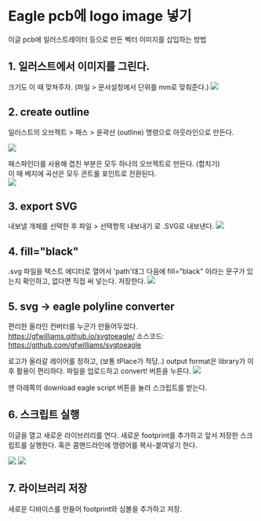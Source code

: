 # Eagle pcb에 logo image 넣기
이글 pcb에 일러스트레이터 등으로 만든 벡터 이미지를 삽입하는 방법

## 1. 일러스트에서 이미지를 그린다.
크기도 이 때 맞쳐주자. (파일 > 문서설정에서 단위를  mm로 맞춰준다.)
![](https://cl.ly/803ac9/Image%202020-01-12%20at%208.15.55%20%EC%98%A4%EC%A0%84.png)

## 2. create outline
일러스트의 오브젝트 > 패스 > 윤곽선 (outline) 명령으로 아웃라인으로 만든다.

![](https://cl.ly/026e6b/Image%202020-01-12%20at%208.19.38%20%EC%98%A4%EC%A0%84.png)

패스파인더를 사용해 겹친 부분은 모두 하나의 오브젝트로 만든다. (합치기)  
이 때 베지에 곡선은 모두 콘트롤 포인트로 전환된다.           
![](https://cl.ly/995ed2/Image%202020-01-12%20at%208.21.04%20%EC%98%A4%EC%A0%84.png)

## 3. export SVG
내보낼 개체를 선택한 후 파일 > 선택항목 내보내기 로 .SVG로 내보낸다.
![](https://cl.ly/96cee7/Image%202020-01-12%20at%209.10.02%20%EC%98%A4%EC%A0%84.png)

## 4. fill="black"
.svg 파일을 텍스트 에디터로 열어서 'path'태그 다음에 fill="black" 이라는 문구가 있는지 확인하고, 없다면 직접 써 넣는다. 저장한다.
![](https://cl.ly/336b04/Image%202020-01-12%20at%209.11.23%20%EC%98%A4%EC%A0%84.png)

## 5. svg -> eagle polyline converter
편리한 올라인 컨버터를 누군가 만들어두었다.
https://gfwilliams.github.io/svgtoeagle/
소스코드: https://github.com/gfwilliams/svgtoeagle

로고가 올라갈 레이어를 정하고, (보통 tPlace가 적당..)
output format은 library가 이후 활용이 편리하다.
파일을 업로드하고 convert!  버튼을 누른다.
![](https://cl.ly/230928/Image%202020-01-12%20at%209.19.26%20%EC%98%A4%EC%A0%84.png)

맨 아래쪽의 download eagle script 버튼을 눌러 스크립트를 받는다.

## 6. 스크립트 실행
이글을 열고 새로운 라이브러리를 연다.
새로운 footprint를 추가하고 앞서 저장한 스크립트를 실행한다.
혹은 콤맨드라인에 명령어를 복사-붙여넣기 한다.

![](https://p195.p4.n0.cdn.getcloudapp.com/items/8LuwYeWw/Image+2020-01-17+at+3.17.22+PM.png?v=728ed10c2873c9e3a1179f6de9ce4d65)
![](https://p195.p4.n0.cdn.getcloudapp.com/items/kpumlvZq/Image+2020-01-17+at+3.14.31+PM.png?v=2d4b13d9616711bde0d9dc7458e2c537)

## 7. 라이브러리 저장
새로운 디바이스를 만들어 footprint와 심볼을 추가하고 저장.
